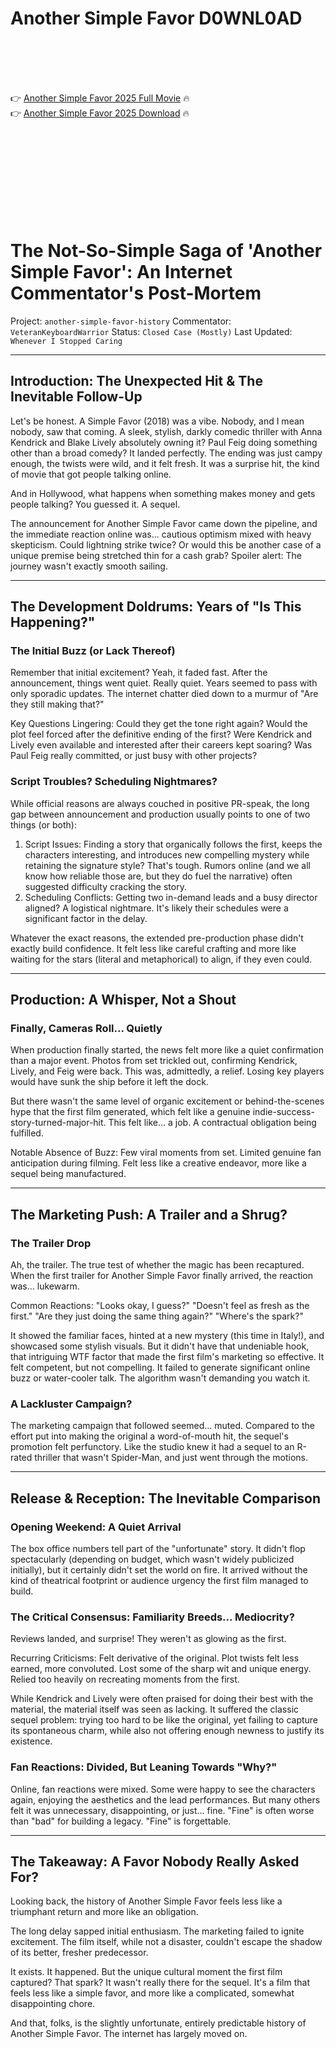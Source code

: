 # Another Simple Favor D0WNL0AD

<br><br><br><br>


👉 <a href="https://Ryan-fitsinanaph1987.github.io/krxfrpdggj/">Another Simple Favor 2025 Full Movie</a> 🔥
<br>
👉 <a href="https://Ryan-fitsinanaph1987.github.io/krxfrpdggj/">Another Simple Favor 2025 Download</a> 🔥


<br><br><br><br><br><br><br><br>



# The Not-So-Simple Saga of 'Another Simple Favor': An Internet Commentator's Post-Mortem

   Project: `another-simple-favor-history`
   Commentator: `VeteranKeyboardWarrior`
   Status: `Closed Case (Mostly)`
   Last Updated: `Whenever I Stopped Caring`

---

## Introduction: The Unexpected Hit & The Inevitable Follow-Up

Let's be honest. A Simple Favor (2018) was a vibe. Nobody, and I mean nobody, saw that coming. A sleek, stylish, darkly comedic thriller with Anna Kendrick and Blake Lively absolutely owning it? Paul Feig doing something other than a broad comedy? It landed perfectly. The ending was just campy enough, the twists were wild, and it felt fresh. It was a surprise hit, the kind of movie that got people talking online.

And in Hollywood, what happens when something makes money and gets people talking? You guessed it. A sequel.

The announcement for Another Simple Favor came down the pipeline, and the immediate reaction online was... cautious optimism mixed with heavy skepticism. Could lightning strike twice? Or would this be another case of a unique premise being stretched thin for a cash grab? Spoiler alert: The journey wasn't exactly smooth sailing.

---

## The Development Doldrums: Years of "Is This Happening?"

### The Initial Buzz (or Lack Thereof)

Remember that initial excitement? Yeah, it faded fast. After the announcement, things went quiet. Really quiet. Years seemed to pass with only sporadic updates. The internet chatter died down to a murmur of "Are they still making that?"

   Key Questions Lingering:
       Could they get the tone right again?
       Would the plot feel forced after the definitive ending of the first?
       Were Kendrick and Lively even available and interested after their careers kept soaring?
       Was Paul Feig really committed, or just busy with other projects?

### Script Troubles? Scheduling Nightmares?

While official reasons are always couched in positive PR-speak, the long gap between announcement and production usually points to one of two things (or both):

1.  Script Issues: Finding a story that organically follows the first, keeps the characters interesting, and introduces new compelling mystery while retaining the signature style? That's tough. Rumors online (and we all know how reliable those are, but they do fuel the narrative) often suggested difficulty cracking the story.
2.  Scheduling Conflicts: Getting two in-demand leads and a busy director aligned? A logistical nightmare. It's likely their schedules were a significant factor in the delay.

Whatever the exact reasons, the extended pre-production phase didn't exactly build confidence. It felt less like careful crafting and more like waiting for the stars (literal and metaphorical) to align, if they even could.

---

## Production: A Whisper, Not a Shout

### Finally, Cameras Roll... Quietly

When production finally started, the news felt more like a quiet confirmation than a major event. Photos from set trickled out, confirming Kendrick, Lively, and Feig were back. This was, admittedly, a relief. Losing key players would have sunk the ship before it left the dock.

But there wasn't the same level of organic excitement or behind-the-scenes hype that the first film generated, which felt like a genuine indie-success-story-turned-major-hit. This felt like... a job. A contractual obligation being fulfilled.

   Notable Absence of Buzz:
       Few viral moments from set.
       Limited genuine fan anticipation during filming.
       Felt less like a creative endeavor, more like a sequel being manufactured.

---

## The Marketing Push: A Trailer and a Shrug?

### The Trailer Drop

Ah, the trailer. The true test of whether the magic has been recaptured. When the first trailer for Another Simple Favor finally arrived, the reaction was... lukewarm.

   Common Reactions:
       "Looks okay, I guess?"
       "Doesn't feel as fresh as the first."
       "Are they just doing the same thing again?"
       "Where's the spark?"

It showed the familiar faces, hinted at a new mystery (this time in Italy!), and showcased some stylish visuals. But it didn't have that undeniable hook, that intriguing WTF factor that made the first film's marketing so effective. It felt competent, but not compelling. It failed to generate significant online buzz or water-cooler talk. The algorithm wasn't demanding you watch it.

### A Lackluster Campaign?

The marketing campaign that followed seemed... muted. Compared to the effort put into making the original a word-of-mouth hit, the sequel's promotion felt perfunctory. Like the studio knew it had a sequel to an R-rated thriller that wasn't Spider-Man, and just went through the motions.

---

## Release & Reception: The Inevitable Comparison

### Opening Weekend: A Quiet Arrival

The box office numbers tell part of the "unfortunate" story. It didn't flop spectacularly (depending on budget, which wasn't widely publicized initially), but it certainly didn't set the world on fire. It arrived without the kind of theatrical footprint or audience urgency the first film managed to build.

### The Critical Consensus: Familiarity Breeds... Mediocrity?

Reviews landed, and surprise! They weren't as glowing as the first.

   Recurring Criticisms:
       Felt derivative of the original.
       Plot twists felt less earned, more convoluted.
       Lost some of the sharp wit and unique energy.
       Relied too heavily on recreating moments from the first.

While Kendrick and Lively were often praised for doing their best with the material, the material itself was seen as lacking. It suffered the classic sequel problem: trying too hard to be like the original, yet failing to capture its spontaneous charm, while also not offering enough newness to justify its existence.

### Fan Reactions: Divided, But Leaning Towards "Why?"

Online, fan reactions were mixed. Some were happy to see the characters again, enjoying the aesthetics and the lead performances. But many others felt it was unnecessary, disappointing, or just... fine. "Fine" is often worse than "bad" for building a legacy. "Fine" is forgettable.

---

## The Takeaway: A Favor Nobody Really Asked For?

Looking back, the history of Another Simple Favor feels less like a triumphant return and more like an obligation.

   The long delay sapped initial enthusiasm.
   The marketing failed to ignite excitement.
   The film itself, while not a disaster, couldn't escape the shadow of its better, fresher predecessor.

It exists. It happened. But the unique cultural moment the first film captured? That spark? It wasn't really there for the sequel. It's a film that feels less like a simple favor, and more like a complicated, somewhat disappointing chore.

And that, folks, is the slightly unfortunate, entirely predictable history of Another Simple Favor. The internet has largely moved on.



